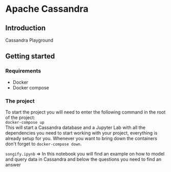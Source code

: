 # Apache Cassandra

## Introduction
Cassandra Playground


## Getting started

### Requirements
- Docker
- Docker compose

### The project
To start the project you will need to enter the following command in the root of the project: <br> `docker-compose up` <br>
This will start a Cassandra database and a Jupyter Lab with all the dependencies you need to start working with your project, everything is already setup for you.
Whenever you want to bring down the containers don't forget to `docker-compose down`.

`songify.ipynb` => In this notebook you will find an example on how to model and query data in Cassandra and below the questions you need to find an answer<br>
